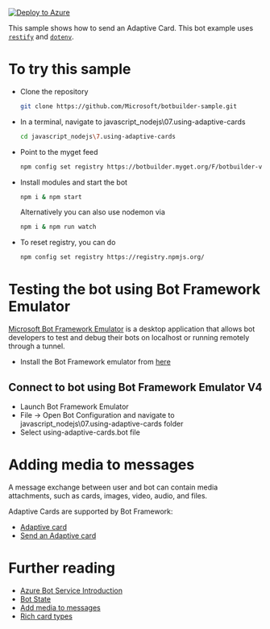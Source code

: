 [![Deploy to Azure](http://azuredeploy.net/deploybutton.png)](https://azuredeploy.net/)

This sample shows how to send an Adaptive Card. This bot example uses [`restify`](https://www.npmjs.com/package/restify) and [`dotenv`](https://www.npmjs.com/package/dotenv).

# To try this sample
- Clone the repository
    ```bash
    git clone https://github.com/Microsoft/botbuilder-sample.git
    ```
- In a terminal, navigate to javascript_nodejs\07.using-adaptive-cards
    ```bash
    cd javascript_nodejs\7.using-adaptive-cards
    ```
- Point to the myget feed 
    ```bash
    npm config set registry https://botbuilder.myget.org/F/botbuilder-v4-js-daily/npm/
    ```
- Install modules and start the bot
    ```bash
    npm i & npm start
    ```
    Alternatively you can also use nodemon via
    ```bash
    npm i & npm run watch
    ```
- To reset registry, you can do
    ```bash
    npm config set registry https://registry.npmjs.org/
    ```

# Testing the bot using Bot Framework Emulator
[Microsoft Bot Framework Emulator](https://github.com/microsoft/botframework-emulator) is a desktop application that allows bot developers to test and debug their bots on localhost or running remotely through a tunnel.

- Install the Bot Framework emulator from [here](https://aka.ms/botframework-emulator)

## Connect to bot using Bot Framework Emulator V4
- Launch Bot Framework Emulator
- File -> Open Bot Configuration and navigate to javascript_nodejs\07.using-adaptive-cards folder
- Select using-adaptive-cards.bot file

# Adding media to messages
A message exchange between user and bot can contain media attachments, such as cards, images, video, audio, and files.

Adaptive Cards are supported by Bot Framework:
- [Adaptive card](http://adaptivecards.io)
- [Send an Adaptive card](https://docs.microsoft.com/en-us/azure/bot-service/nodejs/bot-builder-nodejs-send-rich-cards?view=azure-bot-service-3.0&viewFallbackFrom=azure-bot-service-4.0#send-an-adaptive-card)

# Further reading

- [Azure Bot Service Introduction](https://docs.microsoft.com/en-us/azure/bot-service/bot-service-overview-introduction?view=azure-bot-service-4.0)
- [Bot State](https://docs.microsoft.com/en-us/azure/bot-service/bot-builder-storage-concept?view=azure-bot-service-4.0)
- [Add media to messages](https://docs.microsoft.com/en-us/azure/bot-service/bot-builder-howto-add-media-attachments?view=azure-bot-service-4.0&tabs=javascript)
- [Rich card types](https://docs.microsoft.com/en-us/azure/bot-service/rest-api/bot-framework-rest-connector-add-rich-cards?view=azure-bot-service-4.0)

